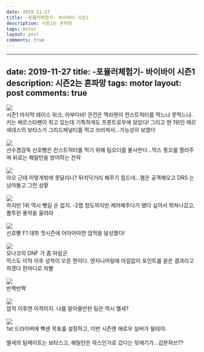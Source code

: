 ```yaml
---
date: 2019-11-27
title: -포뮬러체험기- 바이바이 시즌1
description: 시즌2는 혼파망
tags: motor
layout: post
comments: true
---
```


---
date: 2019-11-27
title: -포뮬러체험기- 바이바이 시즌1
description: 시즌2는 혼파망
tags: motor
layout: post
comments: true
---

<img src="https://n2wb.files.wordpress.com/2019/11/img_4591.jpg" class="size-full wp-image-276">
<br>
시즌1 마지막 레이스 위크, 아부다비! 관건은 맥라렌이 컨스트럭터를 먹느냐 못먹느냐. 키는 베르스타펜이 쥐고 있는데 기특하게도 프론트로우에 앉았다! 그리고 현 1위인 메르세데스의 보타스가 그리드페널티를 먹고 쓰러져서...가능성이 보였다
<br> <br>
<img src="https://n2wb.files.wordpress.com/2019/11/img_4592.jpg" class="size-full wp-image-278">
<br>
선수겸감독 신호빵은 컨스트럭터를 먹기 위해 팀오더를 불사한다...막스 똥꼬를 찔러주며 뒤로는 해밀턴을 방어하는 전략
<br> <br>
<img src="https://n2wb.files.wordpress.com/2019/11/img_4593.jpg" class="size-full wp-image-277">
<br>
아오 근데 이렇게밖에 못달리니? 뒤치닥거리 해주기 힘드네...햄은 공격해오고 DRS 는 남아돌고 그런 상황
<br> <br>
<img src="https://n2wb.files.wordpress.com/2019/11/img_4594.jpg" class="size-full wp-image-279">
<br>
하지만 1위 역시 뺏길 순 없지. -2랩 정도까지만 케어해주다가 됐다 싶어서 뛰쳐나갔고, 폴투윈 풍악을 울려라
<br> <br>
<img src="https://n2wb.files.wordpress.com/2019/11/img_4596.jpg" class="size-full wp-image-280">
<br>
신호빵 F1 데뷔 첫시즌에 어마어마한 업적을 달성했다!
<br> <br>
<img src="https://n2wb.files.wordpress.com/2019/11/img_4597.jpg" class="size-full wp-image-282">
<br>
모나코의 DNF 가 좀 아쉽군
<br>
막스도 이적 이후 성적이 오른 편이다. 엔지니어링에 아낌없이 포인트를 쏟은 결과라고 하겠다 한마디로 차빨
<br> <br>
<img src="https://n2wb.files.wordpress.com/2019/11/img_4598.jpg" class="size-full wp-image-281">
<br>
반짝반짝
<br> <br>
<img src="https://n2wb.files.wordpress.com/2019/11/img_4599.jpg" class="size-full wp-image-284">
<br>
업적 이후엔 이적이지. 나를 알아줄만한 팀은 역시 멜세?
<br> <br>
<img src="https://n2wb.files.wordpress.com/2019/11/img_4600.jpg" class="size-full wp-image-283">
<br>
1st 드라이버에 빡센 목표를 설정하고, 이번 시즌엔 애로우 실버가 될테야.
<br> <br>
멜세의 팀메이트는 보타스고, 해밀턴은 하스인가로 갔다는 뒷얘기가...갑분하쓰??
